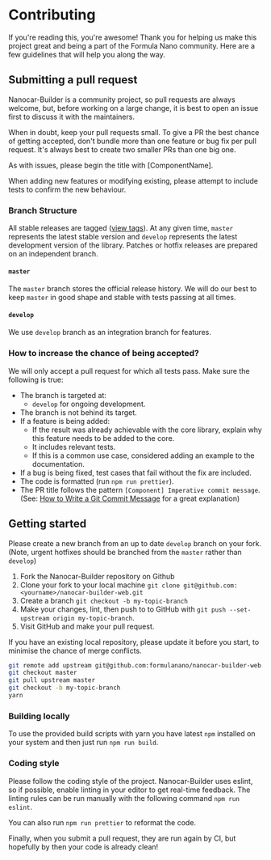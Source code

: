 # Contributing

If you're reading this, you're awesome! Thank you for helping us make this project great and being a part of the Formula Nano community. Here are a few guidelines that will help you along the way.

## Submitting a pull request

Nanocar-Builder is a community project, so pull requests are always welcome, but, before working on a large change, it is best to open an issue first to discuss it with the maintainers.

When in doubt, keep your pull requests small. To give a PR the best chance of getting accepted, don't bundle more than one feature or bug fix per pull request. It's always best to create two smaller PRs than one big one.

As with issues, please begin the title with [ComponentName].

When adding new features or modifying existing, please attempt to include tests to confirm the new behaviour.

### Branch Structure

All stable releases are tagged ([view tags](https://github.com/formulanano/nanocar-builder-web/tags)).
At any given time, `master` represents the latest stable version and `develop` represents the latest development version of the library.
Patches or hotfix releases are prepared on an independent branch.

#### `master`

The `master` branch stores the official release history.
We will do our best to keep `master` in good shape and stable with tests passing at all times.

#### `develop`

We use `develop` branch as an integration branch for features.

### How to increase the chance of being accepted?

We will only accept a pull request for which all tests pass. Make sure the following is true:

- The branch is targeted at:
  - `develop` for ongoing development.
- The branch is not behind its target.
- If a feature is being added:
  - If the result was already achievable with the core library, explain why this
      feature needs to be added to the core.
  - It includes relevant tests.
  - If this is a common use case, considered adding an example to the documentation.
- If a bug is being fixed, test cases that fail without the fix are included.
- The code is formatted (run `npm run prettier`).
- The PR title follows the pattern `[Component] Imperative commit message`. (See: [How to Write a Git Commit Message](https://chris.beams.io/posts/git-commit/#imperative) for a great explanation)

## Getting started

Please create a new branch from an up to date `develop` branch on your fork. (Note, urgent hotfixes should be branched from the `master` rather than `develop`)

1. Fork the Nanocar-Builder repository on Github
2. Clone your fork to your local machine `git clone git@github.com:<yourname>/nanocar-builder-web.git`
3. Create a branch `git checkout -b my-topic-branch`
4. Make your changes, lint, then push to to GitHub with `git push --set-upstream origin my-topic-branch`.
5. Visit GitHub and make your pull request.

If you have an existing local repository, please update it before you start, to minimise the chance of merge conflicts.

```sh
git remote add upstream git@github.com:formulanano/nanocar-builder-web.git
git checkout master
git pull upstream master
git checkout -b my-topic-branch
yarn
```

### Building locally

To use the provided build scripts with yarn you have latest `npm` installed on your system and then just run `npm run build`.

### Coding style

Please follow the coding style of the project. Nanocar-Builder uses eslint, so if possible, enable linting in your editor to get real-time feedback. The linting rules can be run manually with the following command `npm run eslint`.

You can also run `npm run prettier` to reformat the code.

Finally, when you submit a pull request, they are run again by CI, but hopefully by then your code is already clean!

